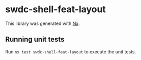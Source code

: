 # swdc-shell-feat-layout

This library was generated with [Nx](https://nx.dev).

## Running unit tests

Run `nx test swdc-shell-feat-layout` to execute the unit tests.
